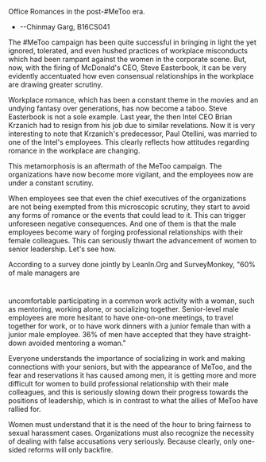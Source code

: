 Office Romances in the post-#MeToo era.

- --Chinmay Garg, B16CS041

The #MeToo campaign has been quite successful in bringing in light the yet ignored, tolerated, and even hushed practices of workplace misconducts which had been rampant against the women in the corporate scene. But, now, with the firing of McDonald&#39;s CEO, Steve Easterbook, it can be very evidently accentuated how even consensual relationships in the workplace are drawing greater scrutiny.

Workplace romance, which has been a constant theme in the movies and an undying fantasy over generations, has now become a taboo. Steve Easterbook is not a sole example. Last year, the then Intel CEO Brian Krzanich had to resign from his job due to similar revelations. Now it is very interesting to note that Krzanich&#39;s predecessor, Paul Otellini, was married to one of the Intel&#39;s employees. This clearly reflects how attitudes regarding romance in the workplace are changing.

This metamorphosis is an aftermath of the MeToo campaign. The organizations have now become more vigilant, and the employees now are under a constant scrutiny.

When employees see that even the chief executives of the organizations are not being exempted from this microscopic scrutiny, they start to avoid any forms of romance or the events that could lead to it. This can trigger unforeseen negative consequences. And one of them is that the male employees become wary of forging professional relationships with their female colleagues. This can seriously thwart the advancement of women to senior leadership. Let&#39;s see how.

According to a survey done jointly by LeanIn.Org and SurveyMonkey, &quot;60% of male managers are

#
uncomfortable participating in a common work activity with a woman, such as mentoring, working alone, or socializing together. Senior-level male employees are more hesitant to have one-on-one meetings, to travel together for work, or to have work dinners with a junior female than with a junior male employee. 36% of men have accepted that they have straight-down avoided mentoring a woman.&quot;

Everyone understands the importance of socializing in work and making connections with your seniors, but with the appearance of MeToo, and the fear and reservations it has caused among men, it is getting more and more difficult for women to build professional relationship with their male colleagues, and this is seriously slowing down their progress towards the positions of leadership, which is in contrast to what the allies of MeToo have rallied for.

Women must understand that it is the need of the hour to bring fairness to sexual harassment cases. Organizations must also recognize the necessity of dealing with false accusations very seriously. Because clearly, only one-sided reforms will only backfire.
